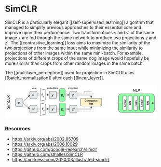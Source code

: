 # SimCLR

SimCLR is a particularly elegant [[self-supervised_learning]] algorithm that managed to simplify previous approaches to their essential core and improve upon their performance. Two transformations $v$ and $v'$ of the same image x are fed through the same network to produce two projections $z$ and $z'$. The [[contrastive_learning]] loss aims to maximize the similarity of the two projections from the same input while minimizing the similarity to projections of other images within the same mini-batch. For example, projections of different crops of the same dog image would hopefully be more similar than crops from other random images in the same batch.

The [[multilayer_perceptron]] used for projection in SimCLR uses [[batch_normalization]] after each [[linear_layer]].

![](simclr_arch.png)

### Resources

- https://arxiv.org/abs/2002.05709
- https://arxiv.org/abs/2006.10029
- https://github.com/google-research/simclr
- https://github.com/sthalles/SimCLR
- https://amitness.com/2020/03/illustrated-simclr/